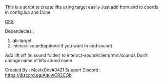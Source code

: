 This is a script to create lifts using target easily
Just add from and to coords in config.lua and Done

[CFX](https://forum.cfx.re/t/free-qb-meetxdev-a-simple-lift-elevator-script/4990997)

Dependecies : 

1) qb-target
2) interact-sound(optional if you want to add sound)

Add lift.off (in sound folder) to interact-sound/client/html/sounds
Don't change name of lifts sound name

Created By : MeetxDev#0421 
Support Discord : https://discord.gg/AquwCR3CQb
